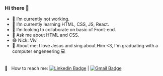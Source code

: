 ### Hi there 👋


- 🔭 I’m currently not working.
- 🌱 I’m currently learning HTML, CSS, JS, React.
- 👯 I’m looking to collaborate on basic of Front-end.
- 💬 Ask me about HTML and CSS.
- 😄 Nick: Vivi
- 💬 About me: I love Jesus and sing about Him <3, I'm graduating with a computer engeneering 💻


 <br/> :email: &nbsp; How to reach me: [![Linkedin Badge](https://img.shields.io/badge/-VivianeGomes-blue?style=flat-square&logo=Linkedin&logoColor=white&link=https://www.linkedin.com/in/viviane-g-0768a5121/)](https://www.linkedin.com/in/viviane-g-0768a5121/) 
| 
[![Gmail Badge](https://img.shields.io/badge/-viviane.sp13@gmail.com-c14438?style=flat-square&logo=Gmail&logoColor=white&link=mailto:viviane.sp13@gmail.com)](mailto:viviane.sp13@gmail.com)
